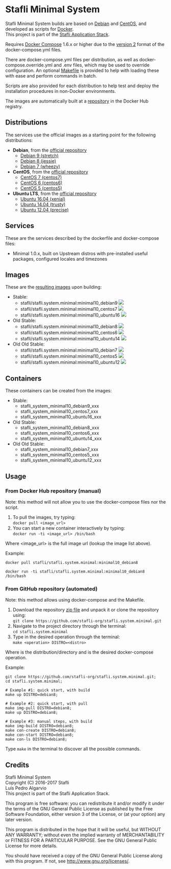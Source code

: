 # Stafli Minimal System
Stafli Minimal System builds are based on [Debian](https://www.debian.org) and [CentOS](https://www.centos.org), and developed as scripts for [Docker](https://www.docker.com).  
This project is part of the [Stafli Application Stack](https://github.com/stafli-org).

Requires [Docker Compose](https://docs.docker.com/compose) 1.6.x or higher due to the [version 2](https://docs.docker.com/compose/compose-file/#versioning) format of the docker-compose.yml files.

There are docker-compose.yml files per distribution, as well as docker-compose.override.yml and .env files, which may be used to override configuration.
An optional [Makefile](../../tree/master/Makefile) is provided to help with loading these with ease and perform commands in batch.

Scripts are also provided for each distribution to help test and deploy the installation procedures in non-Docker environments.

The images are automatically built at a [repository](https://hub.docker.com/r/stafli/stafli.system.minimal) in the Docker Hub registry.

## Distributions
The services use the official images as a starting point for the following distributions:
- __Debian__, from the [official repository](https://hub.docker.com/_/debian)
  - [Debian 9 (stretch)](../../tree/master/debian9)
  - [Debian 8 (jessie)](../../tree/master/debian8)
  - [Debian 7 (wheezy)](../../tree/master/debian7)
- __CentOS__, from the [official repository](https://hub.docker.com/_/centos)
  - [CentOS 7 (centos7)](../../tree/master/centos7)
  - [CentOS 6 (centos6)](../../tree/master/centos6)
  - [CentOS 5 (centos5)](../../tree/master/centos5)
- __Ubuntu LTS__, from the [official repository](https://hub.docker.com/_/ubuntu)
  - [Ubuntu 16.04 (xenial)](../../tree/master/ubuntu16)
  - [Ubuntu 14.04 (trusty)](../../tree/master/ubuntu14)
  - [Ubuntu 12.04 (precise)](../../tree/master/ubuntu12)

## Services
These are the services described by the dockerfile and docker-compose files:
- Minimal 1.0.x, built on Upstream distros with pre-installed useful packages, configured locales and timezones

## Images
These are the [resulting images](https://hub.docker.com/r/stafli/stafli.system.minimal/tags) upon building:
- Stable:
  - stafli/stafli.system.minimal:minimal10_debian9     [![](https://images.microbadger.com/badges/image/stafli/stafli.system.minimal:minimal10_debian9.svg)](https://microbadger.com/images/stafli/stafli.system.minimal:minimal10_debian9 "Get your own image badge on microbadger.com")
  - stafli/stafli.system.minimal:minimal10_centos7   [![](https://images.microbadger.com/badges/image/stafli/stafli.system.minimal:minimal10_centos7.svg)](https://microbadger.com/images/stafli/stafli.system.minimal:minimal10_centos7 "Get your own image badge on microbadger.com")
  - stafli/stafli.system.minimal:minimal10_ubuntu16   [![](https://images.microbadger.com/badges/image/stafli/stafli.system.minimal:minimal10_ubuntu16.svg)](https://microbadger.com/images/stafli/stafli.system.minimal:minimal10_ubuntu16 "Get your own image badge on microbadger.com")
- Old Stable:
  - stafli/stafli.system.minimal:minimal10_debian8   [![](https://images.microbadger.com/badges/image/stafli/stafli.system.minimal:minimal10_debian8.svg)](https://microbadger.com/images/stafli/stafli.system.minimal:minimal10_debian8 "Get your own image badge on microbadger.com")
  - stafli/stafli.system.minimal:minimal10_centos6   [![](https://images.microbadger.com/badges/image/stafli/stafli.system.minimal:minimal10_centos6.svg)](https://microbadger.com/images/stafli/stafli.system.minimal:minimal10_centos6 "Get your own image badge on microbadger.com")
  - stafli/stafli.system.minimal:minimal10_ubuntu14   [![](https://images.microbadger.com/badges/image/stafli/stafli.system.minimal:minimal10_ubuntu14.svg)](https://microbadger.com/images/stafli/stafli.system.minimal:minimal10_ubuntu14 "Get your own image badge on microbadger.com")
- Old Old Stable:
  - stafli/stafli.system.minimal:minimal10_debian7   [![](https://images.microbadger.com/badges/image/stafli/stafli.system.minimal:minimal10_debian7.svg)](https://microbadger.com/images/stafli/stafli.system.minimal:minimal10_debian7 "Get your own image badge on microbadger.com")
  - stafli/stafli.system.minimal:minimal10_centos5   [![](https://images.microbadger.com/badges/image/stafli/stafli.system.minimal:minimal10_centos5.svg)](https://microbadger.com/images/stafli/stafli.system.minimal:minimal10_centos5 "Get your own image badge on microbadger.com")
  - stafli/stafli.system.minimal:minimal10_ubuntu12   [![](https://images.microbadger.com/badges/image/stafli/stafli.system.minimal:minimal10_ubuntu12.svg)](https://microbadger.com/images/stafli/stafli.system.minimal:minimal10_ubuntu12 "Get your own image badge on microbadger.com")

## Containers
These containers can be created from the images:
- Stable:
  - stafli_system_minimal10_debian9_xxx
  - stafli_system_minimal10_centos7_xxx
  - stafli_system_minimal10_ubuntu16_xxx
- Old Stable:
  - stafli_system_minimal10_debian8_xxx
  - stafli_system_minimal10_centos6_xxx
  - stafli_system_minimal10_ubuntu14_xxx
- Old Old Stable:
  - stafli_system_minimal10_debian7_xxx
  - stafli_system_minimal10_centos5_xxx
  - stafli_system_minimal10_ubuntu12_xxx

## Usage

### From Docker Hub repository (manual)

Note: this method will not allow you to use the docker-compose files nor the script.

1. To pull the images, try typing:  
`docker pull <image_url>`
2. You can start a new container interactively by typing:  
`docker run -ti <image_url> /bin/bash`

Where <image_url> is the full image url (lookup the image list above).

Example:
```
docker pull stafli/stafli.system.minimal:minimal10_debian8

docker run -ti stafli/stafli.system.minimal:minimal10_debian8 /bin/bash
```

### From GitHub repository (automated)

Note: this method allows using docker-compose and the Makefile.

1. Download the repository [zip file](https://github.com/stafli-org/stafli.system.minimal/archive/master.zip) and unpack it or clone the repository using:  
`git clone https://github.com/stafli-org/stafli.system.minimal.git`
2. Navigate to the project directory through the terminal:  
`cd stafli.system.minimal`
3. Type in the desired operation through the terminal:  
`make <operation> DISTRO=<distro>`

Where <distro> is the distribution/directory and <operation> is the desired docker-compose operation.

Example:
```
git clone https://github.com/stafli-org/stafli.system.minimal.git;
cd stafli.system.minimal;

# Example #1: quick start, with build
make up DISTRO=debian8;

# Example #2: quick start, with pull
make img-pull DISTRO=debian8;
make up DISTRO=debian8;

# Example #3: manual steps, with build
make img-build DISTRO=debian8;
make con-create DISTRO=debian8;
make con-start DISTRO=debian8;
make con-ls DISTRO=debian8;
```

Type `make` in the terminal to discover all the possible commands.

## Credits
Stafli Minimal System  
Copyright (C) 2016-2017 Stafli  
Luís Pedro Algarvio  
This project is part of the Stafli Application Stack.

This program is free software: you can redistribute it and/or modify
it under the terms of the GNU General Public License as published by
the Free Software Foundation, either version 3 of the License, or
(at your option) any later version.

This program is distributed in the hope that it will be useful,
but WITHOUT ANY WARRANTY; without even the implied warranty of
MERCHANTABILITY or FITNESS FOR A PARTICULAR PURPOSE.  See the
GNU General Public License for more details.

You should have received a copy of the GNU General Public License
along with this program.  If not, see <http://www.gnu.org/licenses/>.
